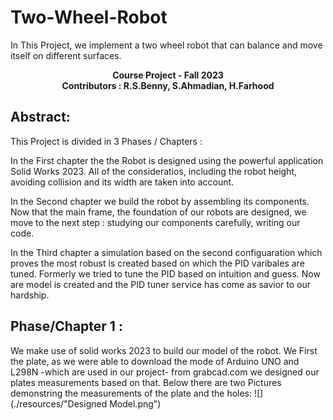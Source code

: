 # Two-Wheel-Robot
In This Project, we implement a two wheel robot that can balance and move itself on different surfaces.
<p  align="center"> <b> Course Project - Fall 2023  <br> Contributors : R.S.Benny, S.Ahmadian, H.Farhood </b>
</p>

## Abstract:
This Project is divided in 3 Phases / Chapters :

In the First chapter the the Robot is designed using the powerful application Solid Works 2023. All of the consideratios, including the robot height, avoiding collision and its width are taken into account.

In the Second chapter we build the robot by assembling its components. Now that the main frame, the foundation of our robots are designed, we move to the next step : studying our components carefully, writing our code.

In the Third chapter a simulation based on the second configuaration which proves the most robust is created based on which the PID varibales are tuned. Formerly we tried to tune the PID based on intuition and guess. Now are model is created and the PID tuner service has come as savior to our hardship.

## Phase/Chapter 1 :
We make use of solid works 2023 to build our model of the robot. We First the plate, as we were able to download the mode of Arduino UNO and L298N -which are used in our project- from grabcad.com we designed our plates measurements based on that. Below there are two Pictures demonstring the measurements of the plate and the holes:
![](./resources/"Designed Model.png")